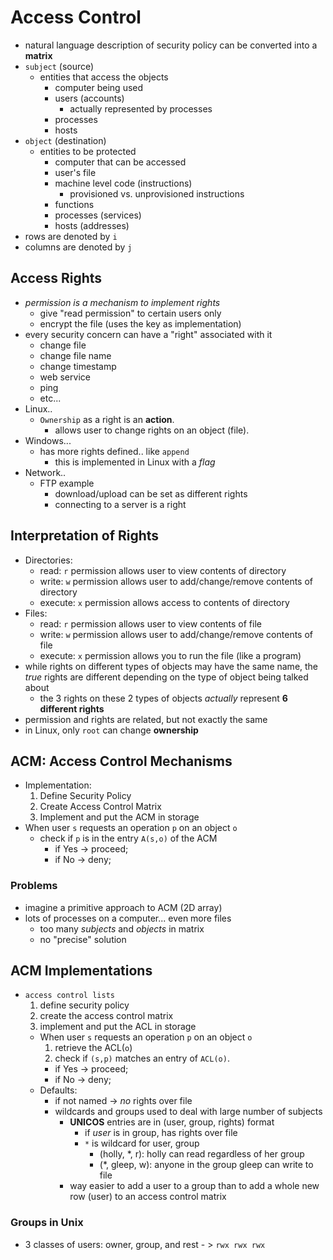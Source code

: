 # Access Control
* natural language description of security policy can be converted into a **matrix**
* `subject` (source)
  * entities that access the objects
    * computer being used
    * users (accounts)
      * actually represented by processes
    * processes
    * hosts
* `object` (destination)
  * entities to be protected
    * computer that can be accessed
    * user's file
    * machine level code (instructions)
      * provisioned vs. unprovisioned instructions
    * functions
    * processes (services)
    * hosts (addresses)
* rows are denoted by `i`
* columns are denoted by `j`

## Access Rights
* _permission is a mechanism to implement rights_
  * give "read permission" to certain users only
  * encrypt the file (uses the key as implementation)
* every security concern can have a "right" associated with it
  * change file
  * change file name
  * change timestamp
  * web service
  * ping
  * etc...
* Linux..
  * `Ownership` as a right is an **action**.
    * allows user to change rights on an object (file).
* Windows...
  * has more rights defined.. like `append`
    * this is implemented in Linux with a _flag_
* Network..
  * FTP example
    * download/upload can be set as different rights
    * connecting to a server is a right

## Interpretation of Rights
* Directories:
  * read: `r` permission allows user to view contents of directory
  * write: `w` permission allows user to add/change/remove contents of directory
  * execute: `x` permission allows access to contents of directory
* Files:
  * read: `r` permission allows user to view contents of file
  * write: `w` permission allows user to add/change/remove contents of file
  * execute: `x` permission allows you to run the file (like a program)
* while rights on different types of objects may have the same name, the _true_ rights are different depending on the type of object being talked about
  * the 3 rights on these 2 types of objects _actually_ represent **6 different rights**
* permission and rights are related, but not exactly the same
* in Linux, only `root` can change **ownership**

## ACM: Access Control Mechanisms
* Implementation:
  1. Define Security Policy
  2. Create Access Control Matrix
  3. Implement and put the ACM in storage
* When user `s` requests an operation `p` on an object `o`
  * check if `p` is in the entry `A(s,o)` of the ACM
    * if Yes -> proceed;
    * if No -> deny;

### Problems
* imagine a primitive approach to ACM (2D array)
* lots of processes on a computer... even more files
  * too many _subjects_ and _objects_ in matrix
  * no "precise" solution

## ACM Implementations
* `access control lists`
  1. define security policy
  2. create the access control matrix
  3. implement and put the ACL in storage
  * When user `s` requests an operation `p` on an object `o`
    1. retrieve the ACL(`o`)
    2. check if `(s,p)` matches an entry of `ACL(o)`.
      * if Yes -> proceed;
      * if No -> deny;
  * Defaults:
    * if not named -> _no_ rights over file
    * wildcards and groups used to deal with large number of subjects
      * **UNICOS** entries are in (user, group, rights) format
        * if _user_ is in group, has rights over file
        * `*` is wildcard for user, group
          * (holly, *, r): holly can read regardless of her group
          * (*, gleep, w): anyone in the group gleep can write to file
      * way easier to add a user to a group than to add a whole new row (user) to an access control matrix

### Groups in Unix
* 3 classes of users: owner, group, and rest - > `rwx rwx rwx`